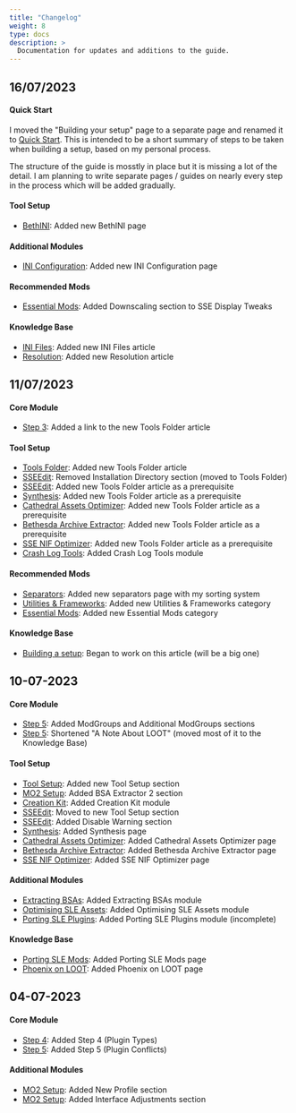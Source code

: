 ```yaml
---
title: "Changelog"
weight: 8
type: docs
description: >
  Documentation for updates and additions to the guide.
---
```


## 16/07/2023

#### Quick Start

I moved the "Building your setup" page to a separate page and renamed it to [Quick Start](/bg/quick-start/). This is intended to be a short summary of steps to be taken when building a setup, based on my personal process.

The structure of the guide is mosstly in place but it is missing a lot of the detail. I am planning to write separate pages / guides on nearly every step in the process which will be added gradually.

#### Tool Setup

- [BethINI](/bg/tool-setup/bethini/): Added new BethINI page

#### Additional Modules

- [INI Configuration](/bg/additional-modules/ini-config/): Added new INI Configuration page

#### Recommended Mods

- [Essential Mods](/bg/recommended-mods/essential-mods/): Added Downscaling section to SSE Display Tweaks

#### Knowledge Base

- [INI Files](/bg/knowledge-base/ini-files): Added new INI Files article
- [Resolution](/bg/knowledge-base/resolution/): Added new Resolution article

## 11/07/2023

#### Core Module

- [Step 3](/bg/core-module/step3/): Added a link to the new Tools Folder article

#### Tool Setup

- [Tools Folder](/bg/tool-setup/tools-folder/): Added new Tools Folder article
- [SSEEdit](/bg/tool-setup/sseedit/): Removed Installation Directory section (moved to Tools Folder)
- [SSEEdit](/bg/tool-setup/sseedit/): Added new Tools Folder article as a prerequisite
- [Synthesis](/bg/tool-setup/synthesis/): Added new Tools Folder article as a prerequisite
- [Cathedral Assets Optimizer](/bg/tool-setup/cao/): Added new Tools Folder article as a prerequisite
- [Bethesda Archive Extractor](/bg/tool-setup/bae/): Added new Tools Folder article as a prerequisite
- [SSE NIF Optimizer](/bg/tool-setup/sse-nif-optimizer/): Added new Tools Folder article as a prerequisite
- [Crash Log Tools](/bg/tool-setup/crash-log-tools/): Added Crash Log Tools module

#### Recommended Mods

- [Separators](/bg/recommended-mods/separators/): Added new separators page with my sorting system
- [Utilities & Frameworks](/bg/recommended-mods/utilities-frameworks): Added new Utilities & Frameworks category
- [Essential Mods](/bg/recommended-mods/essential-mods): Added new Essential Mods category

#### Knowledge Base

- [Building a setup](/bg/knowledge-base/building-a-setup/): Began to work on this article (will be a big one)

## 10-07-2023

#### Core Module

- [Step 5](/bg/core-module/step5/): Added ModGroups and Additional ModGroups sections
- [Step 5](/bg/core-module/step5/): Shortened "A Note About LOOT" (moved most of it to the Knowledge Base)

#### Tool Setup

- [Tool Setup](/bg/tool-setup/): Added new Tool Setup section
- [MO2 Setup](/bg/tool-setup/mo2/): Added BSA Extractor 2 section
- [Creation Kit](/bg/tool-setup/creation-kit/): Added Creation Kit module
- [SSEEdit](/bg/tool-setup/sseedit/): Moved to new Tool Setup section
- [SSEEdit](/bg/tool-setup/sseedit/): Added Disable Warning section
- [Synthesis](/bg/tool-setup/synthesis/): Added Synthesis page
- [Cathedral Assets Optimizer](/bg/tool-setup/cao/): Added Cathedral Assets Optimizer page
- [Bethesda Archive Extractor](/bg/tool-setup/bae/): Added Bethesda Archive Extractor page
- [SSE NIF Optimizer](/bg/tool-setup/sse-nif-optimizer/): Added SSE NIF Optimizer page

#### Additional Modules

- [Extracting BSAs](/bg/additional-modules/extracting-bsas/): Added Extracting BSAs module
- [Optimising SLE Assets](/bg/additional-modules/optimising-sle-assets/): Added Optimising SLE Assets module
- [Porting SLE Plugins](/bg/additional/modules/porting-sle-plugins): Added Porting SLE Plugins module (incomplete)

#### Knowledge Base

- [Porting SLE Mods](/bg/knowledge-base/porting-sle-mods/): Added Porting SLE Mods page
- [Phoenix on LOOT]((/bg/knowledge-base/phoenix-on-loot/)): Added Phoenix on LOOT page

## 04-07-2023

#### Core Module

- [Step 4](/bg/core-module/step4/): Added Step 4 (Plugin Types)
- [Step 5](/bg/core-module/step5/): Added Step 5 (Plugin Conflicts)

#### Additional Modules

- [MO2 Setup](/bg/tool-setup/mo2/): Added New Profile section
- [MO2 Setup](/bg/tool-setup/mo2/): Added Interface Adjustments section
